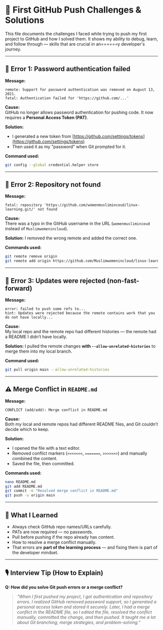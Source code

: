 # 📘 First GitHub Push Challenges & Solutions

This file documents the challenges I faced while trying to push my first project to GitHub and how I solved them. It shows my ability to debug, learn, and follow through — skills that are crucial in an======y developer's journey.

---

## 🚫 Error 1: Password authentication failed

**Message:**
```
remote: Support for password authentication was removed on August 13, 2021.
fatal: Authentication failed for 'https://github.com/...'
```

**Cause:**  
GitHub no longer allows password authentication for pushing code. It now requires a **Personal Access Token (PAT)**.

**Solution:**
- I generated a new token from [https://github.com/settings/tokens](https://github.com/settings/tokens)
- Then used it as my "password" when Git prompted for it.

**Command used:**
```bash
git config --global credential.helper store
```

---

## 🚫 Error 2: Repository not found

**Message:**
```
fatal: repository 'https://github.com/womenmuslimincoud/linux-learning.git/' not found
```

**Cause:**  
There was a typo in the GitHub username in the URL (`womenmuslimincoud` instead of `Muslimwomenincloud`).

**Solution:**
I removed the wrong remote and added the correct one.

**Commands used:**
```bash
git remote remove origin
git remote add origin https://github.com/Muslimwomenincloud/linux-learning.git
```

---

## 🚫 Error 3: Updates were rejected (non-fast-forward)

**Message:**
```
error: failed to push some refs to...
hint: Updates were rejected because the remote contains work that you do not have locally...
```

**Cause:**  
My local repo and the remote repo had different histories — the remote had a README I didn’t have locally.

**Solution:**
I pulled the remote changes **with `--allow-unrelated-histories`** to merge them into my local branch.

**Command used:**
```bash
git pull origin main --allow-unrelated-histories
```

---

## ⚠️ Merge Conflict in `README.md`

**Message:**
```
CONFLICT (add/add): Merge conflict in README.md
```

**Cause:**  
Both my local and remote repos had different README files, and Git couldn’t decide which to keep.

**Solution:**
- I opened the file with a text editor.
- Removed conflict markers (`<<<<<<<`, `=======`, `>>>>>>>`) and manually combined the content.
- Saved the file, then committed.

**Commands used:**
```bash
nano README.md
git add README.md
git commit -m "Resolved merge conflict in README.md"
git push -u origin main
```

---

## 🧠 What I Learned

- Always check GitHub repo names/URLs carefully.
- PATs are now required — no passwords.
- Pull before pushing if the repo already has content.
- How to resolve a merge conflict manually.
- That errors are **part of the learning process** — and fixing them is part of the developer mindset.

---

## 🎙️ Interview Tip (How to Explain)

**Q: How did you solve Git push errors or a merge conflict?**

> *"When I first pushed my project, I got authentication and repository errors. I realized GitHub removed password support, so I generated a personal access token and stored it securely. Later, I had a merge conflict in the README file, so I edited the file, resolved the conflict manually, committed the change, and then pushed. It taught me a lot about Git branching, merge strategies, and problem-solving."*
